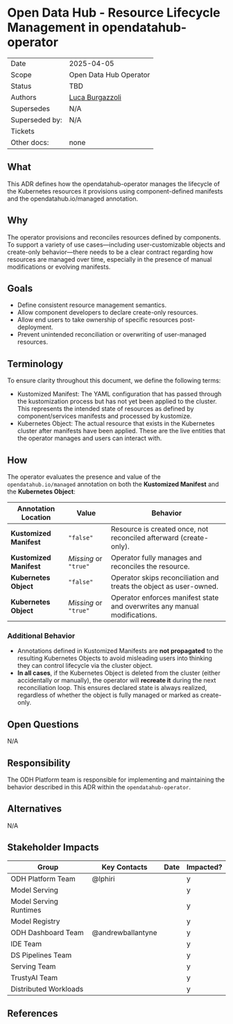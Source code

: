 # Open Data Hub - Resource Lifecycle Management in opendatahub-operator

|                |                                  |
| -------------- |----------------------------------|
| Date           | 2025-04-05                       |
| Scope          | Open Data Hub Operator           |
| Status         | TBD                              |
| Authors        | [Luca Burgazzoli](@burgazzoli)   |
| Supersedes     | N/A                              |
| Superseded by: | N/A                              |
| Tickets        |                                  |
| Other docs:    | none                             |

## What

This ADR defines how the opendatahub-operator manages the lifecycle of the Kubernetes resources it provisions using component-defined manifests and the opendatahub.io/managed annotation.

## Why

The operator provisions and reconciles resources defined by components. 
To support a variety of use cases—including user-customizable objects and create-only behavior—there needs to be a clear contract regarding how resources are managed over time, especially in the presence of manual modifications or evolving manifests.

## Goals

- Define consistent resource management semantics.
- Allow component developers to declare create-only resources.
- Allow end users to take ownership of specific resources post-deployment.
- Prevent unintended reconciliation or overwriting of user-managed resources.

## Terminology
To ensure clarity throughout this document, we define the following terms:

- Kustomized Manifest: The YAML configuration that has passed through the kustomization process but has not yet been applied to the cluster. This represents the intended state of resources as defined by component/services manifests and processed by kustomize.
- Kubernetes Object: The actual resource that exists in the Kubernetes cluster after manifests have been applied. These are the live entities that the operator manages and users can interact with.

## How

The operator evaluates the presence and value of the `opendatahub.io/managed` annotation on both the **Kustomized Manifest** and the **Kubernetes Object**:

| Annotation Location      | Value                        | Behavior                                                                 |
|--------------------------|------------------------------|--------------------------------------------------------------------------|
| **Kustomized Manifest**  | `"false"`                    | Resource is created once, not reconciled afterward (create-only).        |
| **Kustomized Manifest**  | _Missing_ or `"true"`        | Operator fully manages and reconciles the resource.                      |
| **Kubernetes Object**    | `"false"`                    | Operator skips reconciliation and treats the object as user-owned.       |
| **Kubernetes Object**    | _Missing_ or `"true"`        | Operator enforces manifest state and overwrites any manual modifications.|

### Additional Behavior

- Annotations defined in Kustomized Manifests are **not propagated** to the resulting Kubernetes Objects to avoid misleading users into thinking they can control lifecycle via the cluster object.
- **In all cases**, if the Kubernetes Object is deleted from the cluster (either accidentally or manually), the operator will **recreate it** during the next reconciliation loop. This ensures declared state is always realized, regardless of whether the object is fully managed or marked as create-only.


## Open Questions

N/A

## Responsibility

The ODH Platform team is responsible for implementing and maintaining the behavior described in this ADR within the `opendatahub-operator`.

## Alternatives

N/A

## Stakeholder Impacts

| Group                     | Key Contacts                                                    | Date       | Impacted? |
| ------------------------- | --------------------------------------------------------------- | ---------- | --------- |
| ODH Platform Team         | @lphiri                                                         |            | y         |
| Model Serving             |                                                                 |            | y         |
| Model Serving Runtimes    |                                                                 |            | y         |
| Model Registry            |                                                                 |            | y         |
| ODH Dashboard Team        | @andrewballantyne                                               |            | y         |
| IDE Team                  |                                                                 |            | y         |
| DS Pipelines Team         |                                                                 |            | y         |
| Serving Team              |                                                                 |            | y         |
| TrustyAI Team             |                                                                 |            | y         |
| Distributed Workloads     |                                                                 |            | y         |

## References